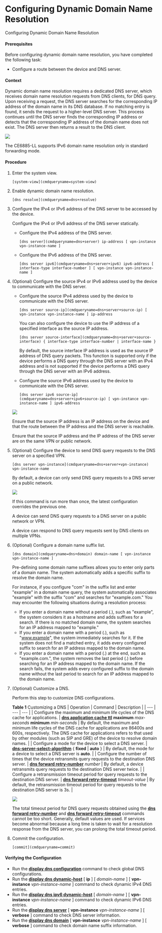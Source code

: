 Configuring Dynamic Domain Name Resolution
==========================================

Configuring Dynamic Domain Name Resolution

#### Prerequisites

Before configuring dynamic domain name resolution, you have completed the following task:

* Configure a route between the device and DNS server.


#### Context

Dynamic domain name resolution requires a dedicated DNS server, which receives domain name resolution requests from DNS clients, for DNS query. Upon receiving a request, the DNS server searches for the corresponding IP address of the domain name in its DNS database. If no matching entry is found, it sends the request to a higher-level DNS server. This process continues until the DNS server finds the corresponding IP address or detects that the corresponding IP address of the domain name does not exist. The DNS server then returns a result to the DNS client.

![](public_sys-resources/note_3.0-en-us.png) 

The CE6885-LL supports IPv6 domain name resolution only in standard forwarding mode.



#### Procedure

1. Enter the system view.
   
   
   ```
   [system-view](cmdqueryname=system-view)
   ```
2. Enable dynamic domain name resolution.
   
   
   ```
   [dns resolve](cmdqueryname=dns+resolve)
   ```
3. Configure the IPv4 or IPv6 address of the DNS server to be accessed by the device.
   
   
   
   Configure the IPv4 or IPv6 address of the DNS server statically.
   
   
   
   * Configure the IPv4 address of the DNS server.
     ```
     [dns server](cmdqueryname=dns+server) ip-address [ vpn-instance vpn-instance-name ]
     ```
   * Configure the IPv6 address of the DNS server.
     ```
     [dns server ipv6](cmdqueryname=dns+server+ipv6) ipv6-address [ interface-type interface-number ] [ vpn-instance vpn-instance-name ]
     ```
4. (Optional) Configure the source IPv4 or IPv6 address used by the device to communicate with the DNS server.
   * Configure the source IPv4 address used by the device to communicate with the DNS server.
     ```
     [dns server source-ip](cmdqueryname=dns+server+source-ip) [ vpn-instance vpn-instance-name ] ip-address
     ```
     
     You can also configure the device to use the IP address of a specified interface as the source IP address.
     
     ```
     [dns server source-interface](cmdqueryname=dns+server+source-interface) { interface-type interface-number | interface-name }
     ```
     
     By default, the source interface IP address is used as the source IP address of DNS query packets. This function is supported only if the device performs a DNS query through the DNS server with an IPv4 address and is not supported if the device performs a DNS query through the DNS server with an IPv6 address.
   * Configure the source IPv6 address used by the device to communicate with the DNS server.
     ```
     [dns server ipv6 source-ip](cmdqueryname=dns+server+ipv6+source-ip) [ vpn-instance vpn-instance-name ] ipv6-address
     ```
   
   ![](public_sys-resources/note_3.0-en-us.png) 
   
   Ensure that the source IP address is an IP address on the device and that the route between the IP address and the DNS server is reachable.
   
   Ensure that the source IP address and the IP address of the DNS server are on the same VPN or public network.
5. (Optional) Configure the device to send DNS query requests to the DNS server on a specified VPN.
   
   
   ```
   [dns server vpn-instance](cmdqueryname=dns+server+vpn-instance) vpn-instance-name
   ```
   
   
   
   By default, a device can only send DNS query requests to a DNS server on a public network.
   
   ![](public_sys-resources/note_3.0-en-us.png) 
   
   If this command is run more than once, the latest configuration overrides the previous one.
   
   A device can send DNS query requests to a DNS server on a public network or VPN.
   
   A device can respond to DNS query requests sent by DNS clients on multiple VPNs.
6. (Optional) Configure a domain name suffix list.
   
   
   ```
   [dns domain](cmdqueryname=dns+domain) domain-name [ vpn-instance vpn-instance-name ]
   ```
   
   
   
   Pre-defining some domain name suffixes allows you to enter only parts of a domain name. The system automatically adds a specific suffix to resolve the domain name.
   
   For instance, if you configure "com" in the suffix list and enter "example" in a domain name query, the system automatically associates "example" with the suffix "com" and searches for "example.com." You may encounter the following situations during a resolution process:
   * If you enter a domain name without a period (.), such as "example", the system considers it as a hostname and adds suffixes for a search. If there is no matched domain name, the system searches for an IP address mapped to "example."
   * If you enter a domain name with a period (.), such as "www.example", the system immediately searches for it. If the system does not find a matched entry, it adds every configured suffix to search for an IP address mapped to the domain name.
   * If you enter a domain name with a period (.) at the end, such as "example.com.", the system removes the last period (.) before searching for an IP address mapped to the domain name. If the search fails, the system adds every configured suffix to the domain name without the last period to search for an IP address mapped to the domain name.
7. (Optional) Customize a DNS.
   
   
   
   Perform this step to customize DNS configurations.
   
   **Table 1** Customizing a DNS
   | Operation | Command | Description |
   | --- | --- | --- |
   | Configure the maximum and minimum life cycles of the DNS cache for applications. | [**dns application cache ttl**](cmdqueryname=dns+application+cache+ttl) **maximum** *max-seconds* **minimum** *min-seconds* | By default, the maximum and minimum life cycles of the DNS cache for applications are 86400s and 600s, respectively.  The DNS cache for applications refers to that used by other modules (such as SIP and GRE) of the device to resolve domain names. |
   | Configure a mode for the device to select a DNS server. | [**dns-server-select-algorithm**](cmdqueryname=dns-server-select-algorithm) { **fixed** | **auto** } | By default, the mode for a device to select a DNS server is **auto**. |
   | Configure the number of times that the device retransmits query requests to the destination DNS server. | [**dns forward retry-number**](cmdqueryname=dns+forward+retry-number) *number* | By default, a device retransmits query requests to the destination DNS server twice. |
   | Configure a retransmission timeout period for query requests to the destination DNS server. | [**dns forward retry-timeout**](cmdqueryname=dns+forward+retry-timeout) *timeout-value* | By default, the retransmission timeout period for query requests to the destination DNS server is 3s. |
   
   
   ![](public_sys-resources/note_3.0-en-us.png) 
   
   The total timeout period for DNS query requests obtained using the [**dns forward retry-number**](cmdqueryname=dns+forward+retry-number) and [**dns forward retry-timeout**](cmdqueryname=dns+forward+retry-timeout) commands cannot be too short. Generally, default values are used. If services become abnormal because a long time is taken to wait for a resolution response from the DNS server, you can prolong the total timeout period.
8. Commit the configuration.
   
   
   ```
   [commit](cmdqueryname=commit)
   ```

#### Verifying the Configuration

* Run the [**display dns configuration**](cmdqueryname=display+dns+configuration) command to check global DNS configurations.
* Run the [**display dns dynamic-host**](cmdqueryname=display+dns+dynamic-host) [ **ip** ] [ *domain-name* ] [ **vpn-instance** *vpn-instance-name* ] command to check dynamic IPv4 DNS entries.
* Run the [**display dns ipv6 dynamic-host**](cmdqueryname=display+dns+ipv6+dynamic-host) [ *domain-name* ] [ **vpn-instance** *vpn-instance-name* ] command to check dynamic IPv6 DNS entries.
* Run the [**display dns server**](cmdqueryname=display+dns+server) [ **vpn-instance** *vpn-instance-name* ] [ **verbose** ] command to check DNS server information.
* Run the [**display dns domain**](cmdqueryname=display+dns+domain) [ **vpn-instance** *vpn-instance-name* ] [ **verbose** ] command to check domain name suffix information.